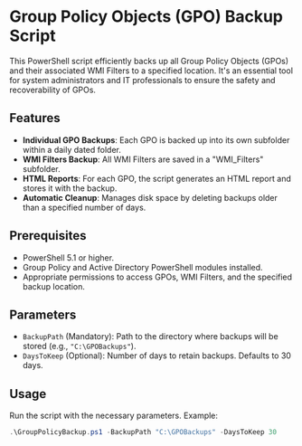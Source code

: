 # Group Policy Objects (GPO) Backup Script

This PowerShell script efficiently backs up all Group Policy Objects (GPOs) and their associated WMI Filters to a specified location. It's an essential tool for system administrators and IT professionals to ensure the safety and recoverability of GPOs.

## Features

- **Individual GPO Backups**: Each GPO is backed up into its own subfolder within a daily dated folder.
- **WMI Filters Backup**: All WMI Filters are saved in a "WMI_Filters" subfolder.
- **HTML Reports**: For each GPO, the script generates an HTML report and stores it with the backup.
- **Automatic Cleanup**: Manages disk space by deleting backups older than a specified number of days.


## Prerequisites

- PowerShell 5.1 or higher.
- Group Policy and Active Directory PowerShell modules installed.
- Appropriate permissions to access GPOs, WMI Filters, and the specified backup location.

## Parameters

- `BackupPath` (Mandatory): Path to the directory where backups will be stored (e.g., `"C:\GPOBackups"`).
- `DaysToKeep` (Optional): Number of days to retain backups. Defaults to 30 days.

## Usage

Run the script with the necessary parameters. Example:

```powershell
.\GroupPolicyBackup.ps1 -BackupPath "C:\GPOBackups" -DaysToKeep 30
